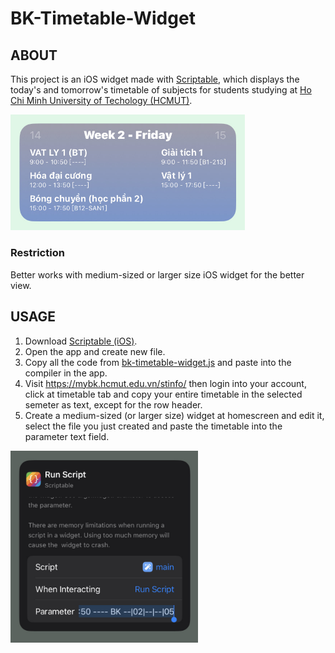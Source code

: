 # BK-Timetable-Widget

## ABOUT
This project is an iOS widget made with [Scriptable](https://scriptable.app), which displays the today's and tomorrow's timetable of subjects for students studying at [Ho Chi Minh University of Techology (HCMUT)](https://hcmut.edu.vn).

<img src="images/preview.jpg" width="375">

### Restriction
Better works with medium-sized or larger size iOS widget for the better view.

## USAGE
1. Download [Scriptable (iOS)](https://apps.apple.com/app/id1405459188).
2. Open the app and create new file.
3. Copy all the code from [bk-timetable-widget.js](https://github.com/datdadev/BK-Timetable-Widget/blob/main/bk-timetable-widget.js) and paste into the compiler in the app.
4. Visit https://mybk.hcmut.edu.vn/stinfo/ then login into your account, click at timetable tab and copy your entire timetable in the selected semeter as text, except for the row header.
5. Create a medium-sized (or larger size) widget at homescreen and edit it, select the file you just created and paste the timetable into the parameter text field.

<img src="images/usage.jpg" width="300">
